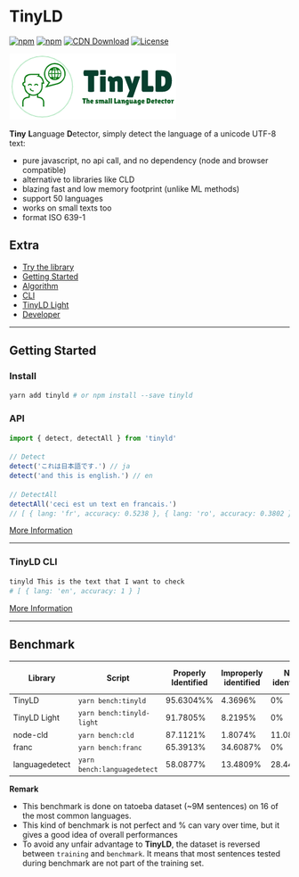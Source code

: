 # TinyLD

[![npm](https://img.shields.io/npm/v/tinyld)](https://www.npmjs.com/package/tinyld)
[![npm](https://img.shields.io/npm/dm/tinyld)](https://www.npmjs.com/package/tinyld)
[![CDN Download](https://data.jsdelivr.com/v1/package/npm/tinyld/badge)](https://www.jsdelivr.com/package/npm/tinyld)
[![License](https://img.shields.io/npm/l/tinyld.svg)](https://npmjs.org/package/tinyld)

![logo](./banner.png)

**Tiny** **L**anguage **D**etector, simply detect the language of a unicode UTF-8 text:

- pure javascript, no api call, and no dependency (node and browser compatible)
- alternative to libraries like CLD
- blazing fast and low memory footprint (unlike ML methods)
- support 50 languages
- works on small texts too
- format ISO 639-1

## Extra

- [Try the library](https://runkit.com/kefniark/tinyld)
- [Getting Started](./docs/install.md)
- [Algorithm](./docs/algorithm.md)
- [CLI](./docs/cli.md)
- [TinyLD Light](./docs/light.md)
- [Developer](./docs/dev.md)

---

## Getting Started

### Install

```sh
yarn add tinyld # or npm install --save tinyld
```

### API

```js
import { detect, detectAll } from 'tinyld'

// Detect
detect('これは日本語です.') // ja
detect('and this is english.') // en

// DetectAll
detectAll('ceci est un text en francais.')
// [ { lang: 'fr', accuracy: 0.5238 }, { lang: 'ro', accuracy: 0.3802 }, ... ]
```

[More Information](./docs/install.md)

---

### **TinyLD CLI**

```bash
tinyld This is the text that I want to check
# [ { lang: 'en', accuracy: 1 } ]
```

[More Information](./docs/cli.md)

---

## Benchmark

| Library        | Script                      | Properly Identified | Improperly identified | Not identified | Avg Execution Time | Disk Size |
| -------------- | --------------------------- | ------------------- | --------------------- | -------------- | ------------------ | --------- |
| TinyLD         | `yarn bench:tinyld`         | 95.6304%%           | 4.3696%               | 0%             | 0.0504ms.          | 878KB     |
| TinyLD Light   | `yarn bench:tinyld-light`   | 91.7805%            | 8.2195%               | 0%             | 0.0384ms.          | 92KB      |
| node-cld       | `yarn bench:cld`            | 87.1121%            | 1.8074%               | 11.08%         | 0.0563ms.          | > 10MB    |
| franc          | `yarn bench:franc`          | 65.3913%            | 34.6087%              | 0%             | 0.1325ms.          | 353.5kb   |
| languagedetect | `yarn bench:languagedetect` | 58.0877%            | 13.4809%              | 28.4414%       | 0.1595ms.          | 243.6kb   |

**Remark**

- This benchmark is done on tatoeba dataset (~9M sentences) on 16 of the most common languages.
- This kind of benchmark is not perfect and % can vary over time, but it gives a good idea of overall performances
- To avoid any unfair advantage to **TinyLD**, the dataset is reversed between `training` and `benchmark`. It means that most sentences tested during benchmark are not part of the training set.
